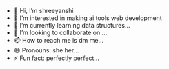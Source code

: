 - 👋 Hi, I’m shreeyanshi
- 👀 I’m interested in making ai tools web development 
- 🌱 I’m currently learning data structures...
- 💞️ I’m looking to collaborate on ...
- 📫 How to reach me is dm me...
- 😄 Pronouns: she her...
- ⚡ Fun fact: perfectly perfect...

<!---
akshii1906/akshii1906 is a ✨ special ✨ repository because its `README.md` (this file) appears on your GitHub profile.
You can click the Preview link to take a look at your changes.
--->
